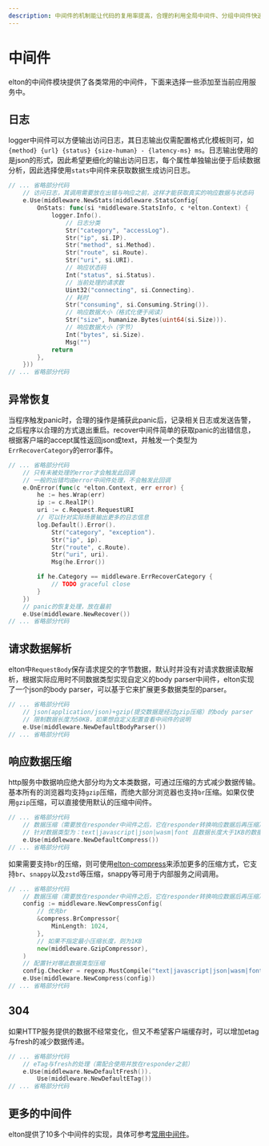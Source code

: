 ```yaml
---
description: 中间件的机制能让代码的复用率提高，合理的利用全局中间件、分组中间件快速便捷的实现各业务流程
---
```


# 中间件

elton的中间件模块提供了各类常用的中间件，下面来选择一些添加至当前应用服务中。

## 日志

logger中间件可以方便输出访问日志，其日志输出仅需配置格式化模板则可，如`{method} {url} {status} {size-human} - {latency-ms} ms`。日志输出使用的是json的形式，因此希望更细化的输出访问日志，每个属性单独输出便于后续数据分析，因此选择使用`stats`中间件来获取数据生成访问日志。

```go
// ... 省略部分代码
	// 访问日志，其调用需要放在出错与响应之前，这样才能获取真实的响应数据与状态码
	e.Use(middleware.NewStats(middleware.StatsConfig{
		OnStats: func(si *middleware.StatsInfo, c *elton.Context) {
			logger.Info().
				// 日志分类
				Str("category", "accessLog").
				Str("ip", si.IP).
				Str("method", si.Method).
				Str("route", si.Route).
				Str("uri", si.URI).
				// 响应状态码
				Int("status", si.Status).
				// 当前处理的请求数
				Uint32("connecting", si.Connecting).
				// 耗时
				Str("consuming", si.Consuming.String()).
				// 响应数据大小（格式化便于阅读）
				Str("size", humanize.Bytes(uint64(si.Size))).
				// 响应数据大小（字节）
				Int("bytes", si.Size).
				Msg("")
			return
		},
	}))
// ... 省略部分代码
```

## 异常恢复

当程序触发panic时，合理的操作是捕获此panic后，记录相关日志或发送告警，之后程序以合理的方式退出重启。recover中间件简单的获取panic的出错信息，根据客户端的accept属性返回json或text，并触发一个类型为`ErrRecoverCategory`的error事件。


```go
// ... 省略部分代码
	// 只有未被处理的error才会触发此回调
	// 一般的出错均由error中间件处理，不会触发此回调
	e.OnError(func(c *elton.Context, err error) {
		he := hes.Wrap(err)
		ip := c.RealIP()
		uri := c.Request.RequestURI
		// 可以针对实际场景输出更多的日志信息
		log.Default().Error().
			Str("category", "exception").
			Str("ip", ip).
			Str("route", c.Route).
			Str("uri", uri).
			Msg(he.Error())

		if he.Category == middleware.ErrRecoverCategory {
			// TODO graceful close
		}
	})
	// panic的恢复处理，放在最前
	e.Use(middleware.NewRecover())
// ... 省略部分代码
```

## 请求数据解析

elton中`RequestBody`保存请求提交的字节数据，默认时并没有对请求数据读取解析，根据实际应用时不同数据类型实现自定义的body parser中间件，elton实现了一个json的body parser，可以基于它来扩展更多数据类型的parser。

```go
// ... 省略部分代码
	// json(application/json)+gzip(提交数据是经过gzip压缩）的body parser
	// 限制数据长度为50KB，如果想自定义配置查看中间件的说明
	e.Use(middleware.NewDefaultBodyParser())
// ... 省略部分代码
```

## 响应数据压缩

http服务中数据响应绝大部分均为文本类数据，可通过压缩的方式减少数据传输。基本所有的浏览器均支持`gzip`压缩，而绝大部分浏览器也支持`br`压缩。如果仅使用`gzip`压缩，可以直接使用默认的压缩中间件。

```go
// ... 省略部分代码
	// 数据压缩（需要放在responder中间件之后，它在responder转换响应数据后再压缩）
	// 针对数据类型为：text|javascript|json|wasm|font 且数据长度大于1KB的数据压缩
	e.Use(middleware.NewDefaultCompress())
// ... 省略部分代码
```

如果需要支持`br`的压缩，则可使用[elton-compress](https://github.com/vicanso/elton-compress)来添加更多的压缩方式，它支持`br`、`snappy`以及`zstd`等压缩，snappy等可用于内部服务之间调用。

```go
// ... 省略部分代码
	// 数据压缩（需要放在responder中间件之后，它在responder转换响应数据后再压缩）
	config := middleware.NewCompressConfig(
		// 优先br
		&compress.BrCompressor{
			MinLength: 1024,
		},
		// 如果不指定最小压缩长度，则为1KB
		new(middleware.GzipCompressor),
	)
	// 配置针对哪此数据类型压缩
	config.Checker = regexp.MustCompile("text|javascript|json|wasm|font")
	e.Use(middleware.NewCompress(config))
// ... 省略部分代码
```

## 304

如果HTTP服务提供的数据不经常变化，但又不希望客户端缓存时，可以增加etag与fresh的减少数据传递。

```go
// ... 省略部分代码
	// eTag与fresh的处理（需配合使用并放在responder之前）
	e.Use(middleware.NewDefaultFresh()).
		Use(middleware.NewDefaultETag())
// ... 省略部分代码
```

## 更多的中间件

elton提供了10多个中间件的实现，具体可参考[常用中间件](https://treexie.gitbook.io/elton/middlewares)。
